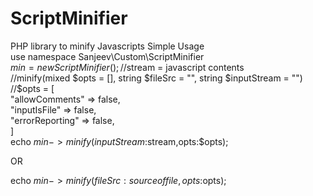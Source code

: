 # ScriptMinifier
PHP library to minify Javascripts
Simple Usage  
use namespace Sanjeev\Custom\ScriptMinifier  
$min = new ScriptMinifier();  
//$stream = javascript contents  
//minify(mixed $opts = [], string $fileSrc = "", string $inputStream = "")  
//$opts = [  
        "allowComments" => false,  
        "inputIsFile" => false,  
        "errorReporting" => false,  
    ]  
echo $min->minify(inputStream:$stream,opts:$opts);  

OR  

echo $min->minify(fileSrc:source of file , opts:$opts);
